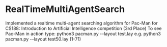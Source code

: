 # RealTimeMultiAgentSearch
Implemented a realtime multi-agent searching algorithm for Pac-Man for CS188: Introduction to Artificial Intelligence competition (3rd Place)
To see Pac-Man in action type: python3 pacman.py --layout test<NUMBER HERE>.lay e.g. python3 pacman.py --layout test50.lay (1-71)
